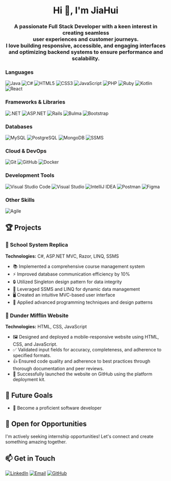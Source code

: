 <h1 align="center">Hi 👋, I'm JiaHui</h1>

<h3 align="center">
 <p> A passionate Full Stack Developer with a keen interest in creating seamless <br> user experiences and customer journeys. <br>
     I love building responsive, accessible, and engaging interfaces <br> 
     and optimizing backend systems to ensure performance and scalability.</p>
</h3>

### Languages
![Java](https://img.shields.io/badge/-Java-007396?style=flat-square&logo=java)
![C#](https://img.shields.io/badge/-C-sharp23-239120?style=flat-square&logo=c-sharp)
![HTML5](https://img.shields.io/badge/-HTML5-E34F26?style=flat-square&logo=html5&logoColor=white)
![CSS3](https://img.shields.io/badge/-CSS3-1572B6?style=flat-square&logo=css3)
![JavaScript](https://img.shields.io/badge/-JavaScript-F7DF1E?style=flat-square&logo=javascript&logoColor=black)
![PHP](https://img.shields.io/badge/-PHP-777BB4?style=flat-square&logo=php&logoColor=white)
![Ruby](https://img.shields.io/badge/-Ruby-1572B6?style=flat-square&logo=ruby)
![Kotlin](https://img.shields.io/badge/-Kotlin-1572B6?style=flat-square&logo=kotlin)
![React](https://img.shields.io/badge/-React-1572B6?style=flat-square&logo=react)

### Frameworks & Libraries
![.NET](https://img.shields.io/badge/-.NET-512BD4?style=flat-square&logo=.net)
![ASP.NET](https://img.shields.io/badge/-ASP.NET-512BD4?style=flat-square&logo=.net)
![Rails](https://img.shields.io/badge/-Rails-%23CC0000.svg?style=flat-square&logo=ruby-on-rails&logoColor=white)
![Bulma](https://img.shields.io/badge/-Bulma-%23CC0000.svg?style=flat-square&logo=tailwind&logoColor=white)
![Bootstrap](https://img.shields.io/badge/-Bootstrap-%23CC0000.svg?style=flat-square&logo=bootstrap&logoColor=white)


### Databases
![MySQL](https://img.shields.io/badge/-MySQL-4479A1?style=flat-square&logo=mysql&logoColor=white)
![PostgreSQL](https://img.shields.io/badge/-PostgreSQL-336791?style=flat-square&logo=postgresql)
![MongoDB](https://img.shields.io/badge/-MongoDB-47A248?style=flat-square&logo=mongodb&logoColor=white)
![SSMS](https://img.shields.io/badge/-SSMS-CC2927?style=flat-square&logo=microsoft-sql-server&logoColor=white)

### Cloud & DevOps
![Git](https://img.shields.io/badge/-Git-F05032?style=flat-square&logo=git&logoColor=white)
![GitHub](https://img.shields.io/badge/-GitHub-181717?style=flat-square&logo=github)
![Docker](https://img.shields.io/badge/docker-%230db7ed.svg?style=flat-square&logo=docker&logoColor=white)

### Development Tools
![Visual Studio Code](https://img.shields.io/badge/-Visual%20Studio%20Code-5C2D91?style=flat-square&logo=visual-studio-code)
![Visual Studio](https://img.shields.io/badge/-Visual%20Studio-5C2D91?style=flat-square&logo=visual-studio)
![IntelliJ IDEA](https://img.shields.io/badge/-IntelliJ%20IDEA-000000?style=flat-square&logo=intellij-idea)
![Postman](https://img.shields.io/badge/Postman-FF6C37?style=flat-square&logo=postman&logoColor=white)
![Figma](https://img.shields.io/badge/figma-%23F24E1E.svg?style=flat-square&logo=figma&logoColor=white)

### Other Skills
![Agile](https://img.shields.io/badge/-Agile-0052CC?style=flat-square&logo=agile)

## 🏆 Projects

### 🏫 School System Replica
**Technologies:** C#, ASP.NET MVC, Razor, LINQ, SSMS

- 📚 Implemented a comprehensive course management system
- ⚡ Improved database communication efficiency by 10%
- 🔒 Utilized Singleton design pattern for data integrity
- 💽 Leveraged SSMS and LINQ for dynamic data management
- 🖥 Created an intuitive MVC-based user interface
- 🧠 Applied advanced programming techniques and design patterns

### 
### 📃 Dunder Mifflin Website 
**Technologies:** HTML, CSS, JavaScript

- 🖼️	Designed and deployed a mobile-responsive website using HTML, CSS, and JavaScript.
-	✅ Validated input fields for accuracy, completeness, and adherence to specified formats.
-	👍 Ensured code quality and adherence to best practices through thorough documentation and peer reviews.
-	🚀 Successfully launched the website on GitHub using the platform deployment kit.


## 🎯 Future Goals

- 🦀 Become a proficient software developer

## 💼 Open for Opportunities

I'm actively seeking internship opportunities! Let's connect and create something amazing together.

## 📫 Get in Touch

[![LinkedIn](https://img.shields.io/badge/-LinkedIn-0077B5?style=flat-square&logo=linkedin)](https://www.linkedin.com/in/jiahui4-wu)
[![Email](https://img.shields.io/badge/-Email-D14836?style=flat-square&logo=gmail&logoColor=white)](mailto:jiahui4.wu@gmail.com?subject=[GitHub])
[![GitHub](https://img.shields.io/badge/-GitHub-181717?style=flat-square&logo=github)](https://github.com/jwu7-bot)

